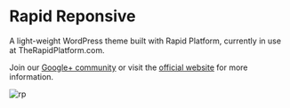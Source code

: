 Rapid Reponsive
================

A light-weight WordPress theme built with Rapid Platform, currently in use at TheRapidPlatform.com.

Join our [Google+ community](https://plus.google.com/u/0/b/110639079393921179427/communities/108899206842693997128) or visit the [official website](http://therapidplatform.com) for more information.  

![rp](http://files.glassocean.net/github/rp.png)
